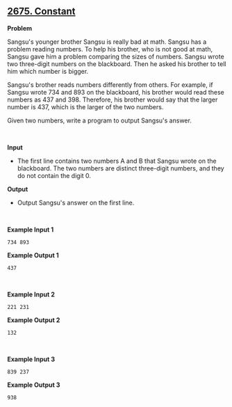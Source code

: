 ## [2675. **Constant**](https://www.acmicpc.net/problem/2908)

**Problem**

Sangsu's younger brother Sangsu is really bad at math. Sangsu has a problem reading numbers. To help his brother, who is not good at math, Sangsu gave him a problem comparing the sizes of numbers. Sangsu wrote two three-digit numbers on the blackboard. Then he asked his brother to tell him which number is bigger.

Sangsu's brother reads numbers differently from others. For example, if Sangsu wrote 734 and 893 on the blackboard, his brother would read these numbers as 437 and 398. Therefore, his brother would say that the larger number is 437, which is the larger of the two numbers.

Given two numbers, write a program to output Sangsu's answer.

<br/>

**Input**

- The first line contains two numbers A and B that Sangsu wrote on the blackboard. The two numbers are distinct three-digit numbers, and they do not contain the digit 0.

**Output**

- Output Sangsu's answer on the first line.

<br/>

**Example Input 1**

```
734 893
```

**Example Output 1**

```
437
```

<br/>

**Example Input 2**

```
221 231
```

**Example Output 2**

```
132
```

<br/>

**Example Input 3**

```
839 237
```

**Example Output 3**

```
938
```
